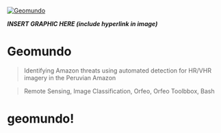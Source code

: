 <a href="https://www.amazonconservation.org"><img src="https://docs.google.com/presentation/d/1KMBn7uZqZQy5G_sfLcb-yHxLcWo-zdyOkIa8I1G98m0/edit#slide=id.p" title="Geomundo" alt="Geomundo"></a>

<!-- [![FVCproductions](https://avatars1.githubusercontent.com/u/4284691?v=3&s=200)](http://fvcproductions.com) -->

***INSERT GRAPHIC HERE (include hyperlink in image)***

# Geomundo

> Identifying Amazon threats using automated detection for HR/VHR imagery in the Peruvian Amazon

> Remote Sensing, Image Classification, Orfeo, Orfeo Toolbbox, Bash


# geomundo!

